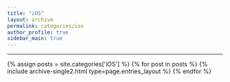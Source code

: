 ```yaml
---
title: "iOS"
layout: archive
permalink: categories/ios
author_profile: true
sidebar_main: true
---
```


<!-- 공백이 포함되어 있는 카테고리 이름의 경우 site.categories.['a b c'] 이런식으로! -->

***

{% assign posts = site.categories['iOS'] %}
{% for post in posts %} {% include archive-single2.html type=page.entries_layout %} {% endfor %}